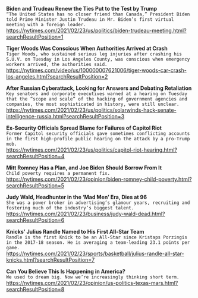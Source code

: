 **Biden and Trudeau Renew the Ties Put to the Test by Trump**\
`“The United States has no closer friend than Canada,” President Biden told Prime Minister Justin Trudeau in Mr. Biden’s first virtual meeting with a foreign leader.`\
https://nytimes.com/2021/02/23/us/politics/biden-trudeau-meeting.html?searchResultPosition=1

**Tiger Woods Was Conscious When Authorities Arrived at Crash**\
`Tiger Woods, who sustained serious leg injuries after crashing his S.U.V. on Tuesday in Los Angeles County, was conscious when emergency workers arrived, the authorities said.`\
https://nytimes.com/video/us/100000007621006/tiger-woods-car-crash-los-angeles.html?searchResultPosition=2

**After Russian Cyberattack, Looking for Answers and Debating Retaliation**\
`Key senators and corporate executives warned at a hearing on Tuesday that the “scope and scale” of the hacking of government agencies and companies, the most sophisticated in history, were still unclear.`\
https://nytimes.com/2021/02/23/us/politics/solarwinds-hack-senate-intelligence-russia.html?searchResultPosition=3

**Ex-Security Officials Spread Blame for Failures of Capitol Riot**\
`Former Capitol security officials gave sometimes conflicting accounts in the first high-profile public hearing on the attack by a pro-Trump mob.`\
https://nytimes.com/2021/02/23/us/politics/capitol-riot-hearing.html?searchResultPosition=4

**Mitt Romney Has a Plan, and Joe Biden Should Borrow From It**\
`Child poverty requires a permanent fix.`\
https://nytimes.com/2021/02/23/opinion/biden-romney-child-poverty.html?searchResultPosition=5

**Judy Wald, Headhunter in the ‘Mad Men’ Era, Dies at 96**\
`She was a power broker in advertising’s glamour years, recruiting and fostering much of the industry’s biggest talent.`\
https://nytimes.com/2021/02/23/business/judy-wald-dead.html?searchResultPosition=6

**Knicks’ Julius Randle Named to His First All-Star Team**\
`Randle is the first Knick to be an All-Star since Kristaps Porzingis in the 2017-18 season. He is averaging a team-leading 23.1 points per game.`\
https://nytimes.com/2021/02/23/sports/basketball/julius-randle-all-star-knicks.html?searchResultPosition=7

**Can You Believe This Is Happening in America?**\
`We used to dream big. Now we’re increasingly thinking short term.`\
https://nytimes.com/2021/02/23/opinion/us-politics-texas-mars.html?searchResultPosition=8

